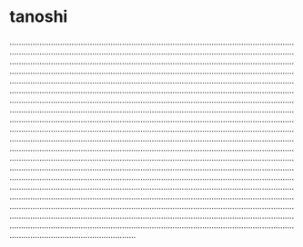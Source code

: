 # tanoshi

.......................................................................................................................................................................................................................................................................................................................................................................................................................................................................................................................................................................................................................................................................................................................................................................................................................................................................................................................................................................................................................................................................................................................................................................................................................................................................................................................................................................................................................................................................................................................................................................................................................................................................................................................................................................................................................................................................................................................................................................................................................................................................................................................................................................................................................................................................................................................................................................................................................................................................................................................................................................................................................................